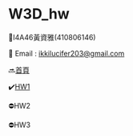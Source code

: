 # W3D_hw
:eyes:I4A46黃資雅(410806146)


:speech_balloon: Email : [ikkilucifer203@gmail.com](mailto:ikkilucifer2073@gmail.com)


:soon:[首頁](https://ikkilucifer2073.github.io/W3D_hw/index.html)

:heavy_check_mark:[HW1](https://ikkilucifer2073.github.io/W3D_hw/hw1.html)

:no_entry:HW2

:no_entry:HW3

